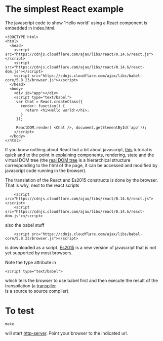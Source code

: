 # The simplest React example 

The javascript code to show 'Hello world' using a React component is embedded in index.html.

```
<!DOCTYPE html>
<html>
  <head>
    <script src="https://cdnjs.cloudflare.com/ajax/libs/react/0.14.6/react.js"></script>
    <script src="https://cdnjs.cloudflare.com/ajax/libs/react/0.14.6/react-dom.js"></script>
    <script src="https://cdnjs.cloudflare.com/ajax/libs/babel-core/5.8.23/browser.js"></script>
  </head>
  <body>
    <div id="app"></div>
    <script type="text/babel">
     var Chat = React.createClass({
       render: function() {
         return <h1>Hello world!</h1>;
       } 
     });

     ReactDOM.render( <Chat />, document.getElementById('app'));
    </script>
  </body>
</html>
```

If you know nothing about React but a bit about javascript, 
[this](http://www.jackcallister.com/2015/01/05/the-react-quick-start-guide.html) tutorial 
is quick and to the point in explaining components, rendering, state and the virtual DOM tree (the 
[real DOM tree](https://developer.mozilla.org/en-US/docs/Web/API/Document_Object_Model/Introduction)
is a hierarchical structure corresponding to the html of the page, it can be accessed and
modified by javascript code running in the browser).


The translation of the React and Es2015 constructs is done by the browser. That is why, next to the
react scripts
```
    <script src="https://cdnjs.cloudflare.com/ajax/libs/react/0.14.6/react.js"></script>
    <script src="https://cdnjs.cloudflare.com/ajax/libs/react/0.14.6/react-dom.js"></script>
```
also the babel stuff
```
    <script src="https://cdnjs.cloudflare.com/ajax/libs/babel-core/5.8.23/browser.js"></script>
```
is downloaded as a script. [Es2015](https://babeljs.io/docs/learn-es2015/) is a new version of javascript
that is not yet supported by most browsers.

Note the type attribute in 

```
<script type="text/babel">
```

which tells the browser to use babel first and then execute the result of the transpilation (a
[transpiler](https://en.wikipedia.org/wiki/Source-to-source_compiler)  
is a source to source compiler).

# To test

```
make
```
will start [http-server](https://www.npmjs.com/package/http-server). Point your browser to the indicated url.
 
